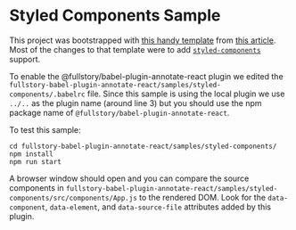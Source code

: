 # Styled Components Sample

This project was bootstrapped with [this handy template](https://github.com/akhtarvahid/react-webpack-babel) from [this article](https://medium.com/@akhtarvahid543/steps-to-setup-react-webpack-and-babel-from-scratch-beginner-ab0b165276fa). Most of the changes to that template were to add [`styled-components`](https://styled-components.com/) support.

To enable the @fullstory/babel-plugin-annotate-react plugin we edited the `fullstory-babel-plugin-annotate-react/samples/styled-components/.babelrc` file. Since this sample is using the local plugin we use `../..` as the plugin name (around line 3) but you should use the npm package name of `@fullstory/babel-plugin-annotate-react`.

To test this sample:

	cd fullstory-babel-plugin-annotate-react/samples/styled-components/
	npm install
	npm run start

A browser window should open and you can compare the source components in `fullstory-babel-plugin-annotate-react/samples/styled-components/src/components/App.js` to the rendered DOM. Look for the `data-component`, `data-element`, and `data-source-file` attributes added by this plugin.
